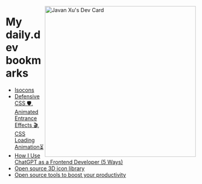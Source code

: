 
<a href="https://app.daily.dev/JavanXU"><img align="right" src="https://api.daily.dev/devcards/e45a150971844cd6959a94bb94e861ea.png?r=quw" width="400" alt="Javan Xu's Dev Card"/></a>

# My daily.dev bookmarks
<!-- daily.dev BOOKMARKS:START -->
- [Isocons](https://app.daily.dev/posts/hcihdoyW8?utm_source=rss&utm_medium=bookmarks&utm_campaign=6ueXw3FRNQzpNtewCDbI6)
- [Defensive CSS 🛡️, Animated Entrance Effects 🎬, CSS Loading Animation⏳](https://app.daily.dev/posts/Rv1XXAwSM?utm_source=rss&utm_medium=bookmarks&utm_campaign=6ueXw3FRNQzpNtewCDbI6)
- [How I Use ChatGPT as a Frontend Developer &lpar;5 Ways&rpar;](https://app.daily.dev/posts/hDLQIs7Sa?utm_source=rss&utm_medium=bookmarks&utm_campaign=6ueXw3FRNQzpNtewCDbI6)
- [Open source 3D icon library](https://app.daily.dev/posts/HJFaMmvJQ?utm_source=rss&utm_medium=bookmarks&utm_campaign=6ueXw3FRNQzpNtewCDbI6)
- [Open source tools to boost your productivity](https://app.daily.dev/posts/HUUQlEsoT?utm_source=rss&utm_medium=bookmarks&utm_campaign=6ueXw3FRNQzpNtewCDbI6)
<!-- daily.dev BOOKMARKS:END -->
